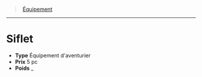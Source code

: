 ﻿---
!EquipmentItem
Type: Équipement d'aventurier
Price: 5 pc
Weight: _
Id: equipment_hd.md#siflet
ParentLink: equipment_hd.md#Équipement
Name: Siflet
ParentName: Équipement
NameLevel: 1
Attributes:
  Name: Siflet
  Markdown: >+
    # <!--Name-->Siflet<!--/Name-->


    - **Type** <!--Type-->Équipement d'aventurier<!--/Type-->

    - **Prix** <!--Price-->5 pc<!--/Price-->

    - **Poids** <!--Weight-->_<!--/Weight-->

  Type: Équipement d'aventurier
  Price: 5 pc
  Weight: _
AttributesDictionary: >+
  Name: Siflet

  Markdown: >+

    # <!--Name-->Siflet<!--/Name-->





    - **Type** <!--Type-->Équipement d'aventurier<!--/Type-->



    - **Prix** <!--Price-->5 pc<!--/Price-->



    - **Poids** <!--Weight-->_<!--/Weight-->



  Type: Équipement d'aventurier

  Price: 5 pc

  Weight: _

---
> [Équipement](hd_equipment.md)

---

# Siflet

- **Type** Équipement d'aventurier
- **Prix** 5 pc
- **Poids** _

